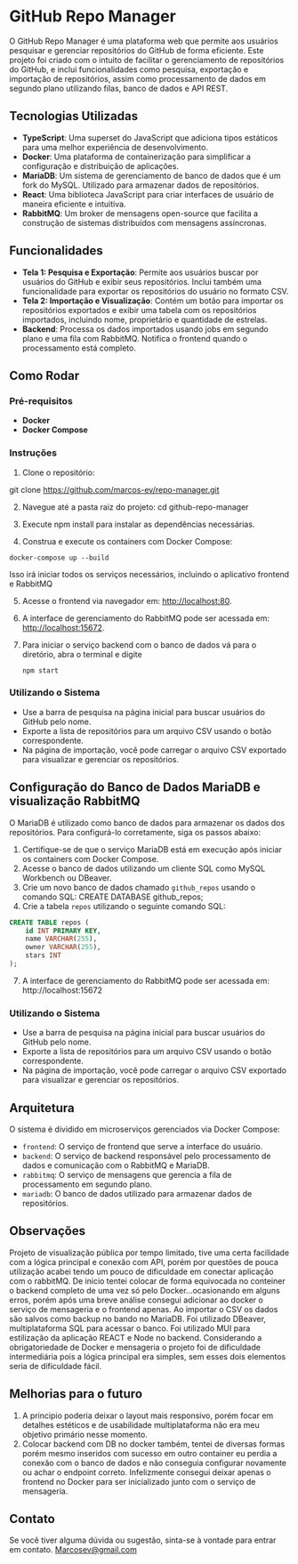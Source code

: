 # GitHub Repo Manager

O GitHub Repo Manager é uma plataforma web que permite aos usuários pesquisar e gerenciar repositórios do GitHub de forma eficiente. Este projeto foi criado com o intuito de facilitar o gerenciamento de repositórios do GitHub, e inclui funcionalidades como pesquisa, exportação e importação de repositórios, assim como processamento de dados em segundo plano utilizando filas, banco de dados e API REST.

## Tecnologias Utilizadas

- **TypeScript**: Uma superset do JavaScript que adiciona tipos estáticos para uma melhor experiência de desenvolvimento.
- **Docker**: Uma plataforma de containerização para simplificar a configuração e distribuição de aplicações.
- **MariaDB**: Um sistema de gerenciamento de banco de dados que é um fork do MySQL. Utilizado para armazenar dados de repositórios.
- **React**: Uma biblioteca JavaScript para criar interfaces de usuário de maneira eficiente e intuitiva.
- **RabbitMQ**: Um broker de mensagens open-source que facilita a construção de sistemas distribuídos com mensagens assíncronas.

## Funcionalidades

- **Tela 1: Pesquisa e Exportação**: Permite aos usuários buscar por usuários do GitHub e exibir seus repositórios. Inclui também uma funcionalidade para exportar os repositórios do usuário no formato CSV.
- **Tela 2: Importação e Visualização**: Contém um botão para importar os repositórios exportados e exibir uma tabela com os repositórios importados, incluindo nome, proprietário e quantidade de estrelas.
- **Backend**: Processa os dados importados usando jobs em segundo plano e uma fila com RabbitMQ. Notifica o frontend quando o processamento está completo.

## Como Rodar

### Pré-requisitos

- **Docker**
- **Docker Compose**

### Instruções

1. Clone o repositório:

git clone https://github.com/marcos-ev/repo-manager.git


2. Navegue até a pasta raiz do projeto:
cd github-repo-manager


3. Execute npm install para instalar as dependências necessárias.

4. Construa e execute os containers com Docker Compose:

```
docker-compose up --build

```
Isso irá iniciar todos os serviços necessários, incluindo o aplicativo frontend e RabbitMQ 

5. Acesse o frontend via navegador em: [http://localhost:80](http://localhost:80).

6. A interface de gerenciamento do RabbitMQ pode ser acessada em: [http://localhost:15672](http://localhost:15672).

7. Para iniciar o serviço backend com o banco de dados vá para o diretório, abra o terminal e digite
   ```
   npm start
   ```

### Utilizando o Sistema

- Use a barra de pesquisa na página inicial para buscar usuários do GitHub pelo nome.
- Exporte a lista de repositórios para um arquivo CSV usando o botão correspondente.
- Na página de importação, você pode carregar o arquivo CSV exportado para visualizar e gerenciar os repositórios.

## Configuração do Banco de Dados MariaDB e visualização RabbitMQ

O MariaDB é utilizado como banco de dados para armazenar os dados dos repositórios. Para configurá-lo corretamente, siga os passos abaixo:

1. Certifique-se de que o serviço MariaDB está em execução após iniciar os containers com Docker Compose.
2. Acesse o banco de dados utilizando um cliente SQL como MySQL Workbench ou DBeaver.
3. Crie um novo banco de dados chamado `github_repos` usando o comando SQL:
CREATE DATABASE github_repos;
4. Crie a tabela `repos` utilizando o seguinte comando SQL:
```sql
CREATE TABLE repos (
    id INT PRIMARY KEY,
    name VARCHAR(255),
    owner VARCHAR(255),
    stars INT
);

```
7. A interface de gerenciamento do RabbitMQ pode ser acessada em:
http://localhost:15672


### Utilizando o Sistema

- Use a barra de pesquisa na página inicial para buscar usuários do GitHub pelo nome.
- Exporte a lista de repositórios para um arquivo CSV usando o botão correspondente.
- Na página de importação, você pode carregar o arquivo CSV exportado para visualizar e gerenciar os repositórios.

## Arquitetura

O sistema é dividido em microserviços gerenciados via Docker Compose:

- `frontend`: O serviço de frontend que serve a interface do usuário.
- `backend`: O serviço de backend responsável pelo processamento de dados e comunicação com o RabbitMQ e MariaDB.
- `rabbitmq`: O serviço de mensagens que gerencia a fila de processamento em segundo plano.
- `mariadb`: O banco de dados utilizado para armazenar dados de repositórios.

## Observações

Projeto de visualização pública por tempo limitado, tive uma certa facilidade com a lógica principal e conexão com API, porém por questões de pouca utilização acabei tendo um pouco de dificuldade em conectar aplicação com o rabbitMQ. De inicio tentei colocar de forma equivocada no conteiner o backend completo de uma vez só pelo Docker...ocasionando em alguns erros, porém após uma breve análise consegui adicionar ao docker o serviço de mensageria e o frontend apenas.
Ao importar o CSV os dados são salvos como backup no bando no MariaDB. Foi utilizado DBeaver, multiplataforma SQL para acessar o banco. Foi utilizado MUI para estilização da aplicação REACT e Node no backend. Considerando a obrigatoriedade de Docker e mensageria o projeto foi de dificuldade intermediária pois a lógica principal era simples, sem esses dois elementos seria de dificuldade fácil.  

## Melhorias para o futuro

1. A principio poderia deixar o layout mais responsivo, porém focar em detalhes estéticos e de usabilidade multiplataforma não era meu objetivo primário nesse momento.
2. Colocar backend com DB no docker também, tentei de diversas formas porém mesmo inseridos com sucesso em outro container eu perdia a conexão com o banco de dados e não conseguia configurar novamente ou achar o endpoint correto. Infelizmente consegui deixar apenas o frontend no Docker para ser inicializado junto com o serviço de mensageria.

## Contato

Se você tiver alguma dúvida ou sugestão, sinta-se à vontade para entrar em contato. Marcosev@gmail.com 

